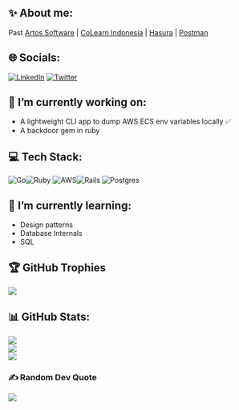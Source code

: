## ✨ About me:

Past [Artos Software](https://www.linkedin.com/company/artos-software-inc/) | [CoLearn Indonesia](https://colearn.id) | [Hasura](https://hasura.io)  | [Postman](https://www.postman.com)

## 🌐 Socials:
[![LinkedIn](https://img.shields.io/badge/LinkedIn-%230077B5.svg?logo=linkedin&logoColor=white)](https://linkedin.com/in/that-ashish-rao) [![Twitter](https://img.shields.io/badge/Twitter-%231DA1F2.svg?logo=Twitter&logoColor=white)](https://twitter.com/_ashishrao)

## 🔭 I’m currently working on:

* A lightweight CLI app to dump AWS ECS env variables locally ✅
* A backdoor gem in ruby

## 💻 Tech Stack:
![Go](https://img.shields.io/badge/go-%2300ADD8.svg?style=for-the-badge&logo=go&logoColor=white)![Ruby](https://img.shields.io/badge/ruby-%23CC342D.svg?style=for-the-badge&logo=ruby&logoColor=white) ![AWS](https://img.shields.io/badge/AWS-%23FF9900.svg?style=for-the-badge&logo=amazon-aws&logoColor=white)![Rails](https://img.shields.io/badge/rails-%23CC0000.svg?style=for-the-badge&logo=ruby-on-rails&logoColor=white) ![Postgres](https://img.shields.io/badge/postgres-%23316192.svg?style=for-the-badge&logo=postgresql&logoColor=white)


## 🌱 I’m currently learning:

* Design patterns
* Database Internals
* SQL

## 🏆 GitHub Trophies
![](https://github-profile-trophy.vercel.app/?username=ashishra0&theme=nord&no-frame=false&no-bg=false&margin-w=4)

## 📊 GitHub Stats:
![](https://github-readme-stats.vercel.app/api?username=ashishra0&theme=cobalt2&hide_border=false&include_all_commits=true&count_private=true)<br/>
![](https://github-readme-streak-stats.herokuapp.com/?user=ashishra0&theme=cobalt2&hide_border=false)<br/>
![](https://github-readme-stats.vercel.app/api/top-langs/?username=ashishra0&theme=cobalt2&hide_border=false&include_all_commits=true&count_private=true&layout=compact)

### ✍️ Random Dev Quote
![](https://quotes-github-readme.vercel.app/api?type=horizontal&theme=dark)
